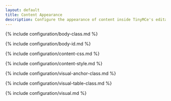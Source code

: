 ```yaml
---
layout: default
title: Content Appearance
description: Configure the appearance of content inside TinyMCe's editable area.
---
```


{% include configuration/body-class.md %}

{% include configuration/body-id.md %}

{% include configuration/content-css.md %}

{% include configuration/content-style.md %}

{% include configuration/visual-anchor-class.md %}

{% include configuration/visual-table-class.md %}

{% include configuration/visual.md %}
